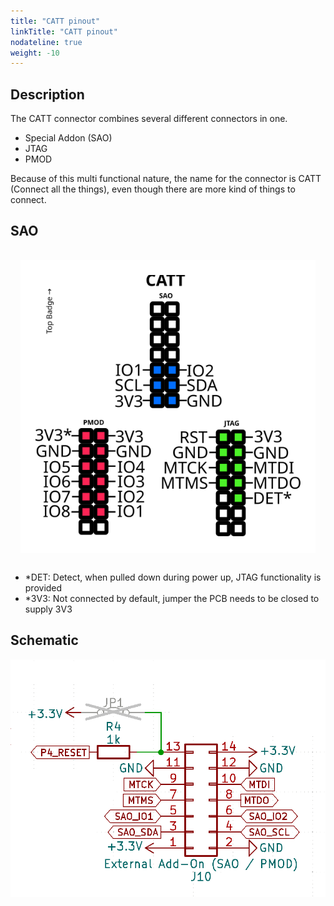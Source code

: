 ```yaml
---
title: "CATT pinout"
linkTitle: "CATT pinout"
nodateline: true
weight: -10
---
```


## Description

The CATT connector combines several different connectors in one.

- Special Addon (SAO)
- JTAG
- PMOD

Because of this multi functional nature, the name for the connector is CATT (Connect all the things), even though there are more kind of things to connect.

## SAO

<div style="background-color: white; padding: 1.5rem; margin: 1rem; display: inline-block;">
  <img src="catt-connector.svg" alt="CATT pinout">
</div>


- *DET: Detect, when pulled down during power up, JTAG functionality is provided
- *3V3: Not connected by default, jumper the PCB needs to be closed to supply 3V3

## Schematic

![CATT schematic](catt-schematic.png)
